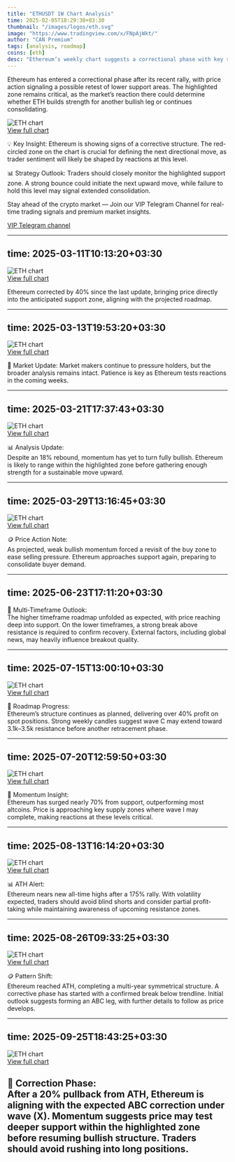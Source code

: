 ```yaml
---
title: "ETHUSDT 1W Chart Analysis"
time: 2025-02-05T18:29:30+03:30
thumbnail: "/images/logos/eth.svg"
image: "https://www.tradingview.com/x/FNpAjWkt/"
author: "CAN Premium"
tags: [analysis, roadmap]
coins: [eth]
desc: "Ethereum’s weekly chart suggests a correctional phase with key support levels in focus before the next potential move."
---
```


Ethereum has entered a correctional phase after its recent rally, with price action signaling a possible retest of lower support areas. The highlighted zone remains critical, as the market’s reaction there could determine whether ETH builds strength for another bullish leg or continues consolidating.

![ETH chart](https://www.tradingview.com/x/FNpAjWkt/)  
[View full chart](https://www.tradingview.com/x/FNpAjWkt/)  

💡 Key Insight:
Ethereum is showing signs of a corrective structure. The red-circled zone on the chart is crucial for defining the next directional move, as trader sentiment will likely be shaped by reactions at this level.  

📊 Strategy Outlook: 
Traders should closely monitor the highlighted support zone. A strong bounce could initiate the next upward move, while failure to hold this level may signal extended consolidation.  

Stay ahead of the crypto market — Join our VIP Telegram Channel for real-time trading signals and premium market insights.

[VIP Telegram channel](https://t.me/+2znhsiCGpI81MzQ0)

---
time: 2025-03-11T10:13:20+03:30
---

![ETH chart](https://www.tradingview.com/x/nybvwCdQ/)  
[View full chart](https://www.tradingview.com/x/nybvwCdQ/)  

Ethereum corrected by 40% since the last update, bringing price directly into the anticipated support zone, aligning with the projected roadmap.  

---
time: 2025-03-13T19:53:20+03:30
---

![ETH chart](https://www.tradingview.com/x/nybvwCdQ/)  
[View full chart](https://www.tradingview.com/x/nybvwCdQ/)  

🔎 Market Update: 
Market makers continue to pressure holders, but the broader analysis remains intact. Patience is key as Ethereum tests reactions in the coming weeks.  

---
time: 2025-03-21T17:37:43+03:30
---

![ETH chart](https://www.tradingview.com/x/nybvwCdQ/)  
[View full chart](https://www.tradingview.com/x/nybvwCdQ/)  

📊 Analysis Update:  
Despite an 18% rebound, momentum has yet to turn fully bullish. Ethereum is likely to range within the highlighted zone before gathering enough strength for a sustainable move upward.  

---
time: 2025-03-29T13:16:45+03:30
---

![ETH chart](https://www.tradingview.com/x/TkQlvdpQ/)  
[View full chart](https://www.tradingview.com/x/TkQlvdpQ/)  

🪙 Price Action Note:  
As projected, weak bullish momentum forced a revisit of the buy zone to ease selling pressure. Ethereum approaches support again, preparing to consolidate buyer demand.  

---
time: 2025-06-23T17:11:20+03:30
---

🚀 Multi-Timeframe Outlook:  
The higher timeframe roadmap unfolded as expected, with price reaching deep into support. On the lower timeframes, a strong break above resistance is required to confirm recovery. External factors, including global news, may heavily influence breakout quality.  

---
time: 2025-07-15T13:00:10+03:30
---

![ETH chart](https://www.tradingview.com/x/2xHSzsbX/)  
[View full chart](https://www.tradingview.com/x/2xHSzsbX/)  

📌 Roadmap Progress:  
Ethereum’s structure continues as planned, delivering over 40% profit on spot positions. Strong weekly candles suggest wave C may extend toward 3.1k–3.5k resistance before another retracement phase.  

---
time: 2025-07-20T12:59:50+03:30
---

![ETH chart](https://www.tradingview.com/x/lWqN9owP/)  
[View full chart](https://www.tradingview.com/x/lWqN9owP/)  

🔎 Momentum Insight:  
Ethereum has surged nearly 70% from support, outperforming most altcoins. Price is approaching key supply zones where wave I may complete, making reactions at these levels critical.  

---
time: 2025-08-13T16:14:20+03:30
---

![ETH chart](https://www.tradingview.com/x/r2ZuQQK8/)  
[View full chart](https://www.tradingview.com/x/r2ZuQQK8/)  

📊 ATH Alert:  
Ethereum nears new all-time highs after a 175% rally. With volatility expected, traders should avoid blind shorts and consider partial profit-taking while maintaining awareness of upcoming resistance zones.  

---
time: 2025-08-26T09:33:25+03:30
---

![ETH chart](https://www.tradingview.com/x/yh6GuKum/)  
[View full chart](https://www.tradingview.com/x/yh6GuKum//)  

🪙 Pattern Shift:  
Ethereum reached ATH, completing a multi-year symmetrical structure. A corrective phase has started with a confirmed break below trendline. Initial outlook suggests forming an ABC leg, with further details to follow as price develops.  

---
time: 2025-09-25T18:43:25+03:30
---

![ETH chart](https://www.tradingview.com/x/tR1Hvrj9/)  
[View full chart](https://www.tradingview.com/x/tR1Hvrj9/)  

📌 Correction Phase:  
After a 20% pullback from ATH, Ethereum is aligning with the expected ABC correction under wave (X). Momentum suggests price may test deeper support within the highlighted zone before resuming bullish structure. Traders should avoid rushing into long positions.  
---